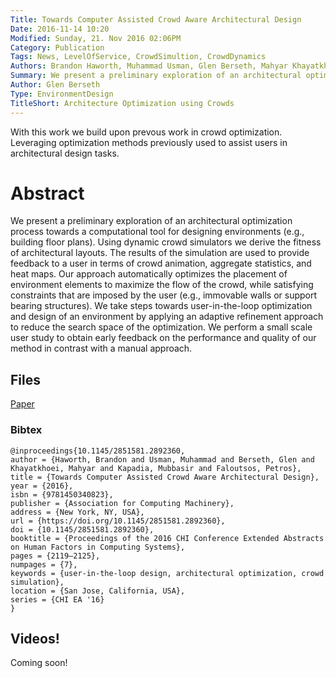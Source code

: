 ```yaml
---
Title: Towards Computer Assisted Crowd Aware Architectural Design
Date: 2016-11-14 10:20
Modified: Sunday, 21. Nov 2016 02:06PM 
Category: Publication
Tags: News, LevelOfService, CrowdSimultion, CrowdDynamics
Authors: Brandon Haworth, Muhammad Usman, Glen Berseth, Mahyar Khayatkhoei, Mubbasir Turab Kapadia, Petros Faloutsos
Summary: We present a preliminary exploration of an architectural optimization process towards a computational tool for designing environments (e.g., building floor plans). Using dynamic crowd simulators we derive the fitness of architectural layouts. The results of the simulation are used to provide feedback to a user in terms of crowd animation, aggregate statistics, and heat maps. Our approach automatically optimizes the placement of environment elements to maximize the flow of the crowd, while satisfying constraints that are imposed by the user (e.g., immovable walls or support bearing structures). We take steps towards user-in-the-loop optimization and design of an environment by applying an adaptive refinement approach to reduce the search space of the optimization. We perform a small scale user study to obtain early feedback on the performance and quality of our method in contrast with a manual approach.
Author: Glen Berseth
Type: EnvironmentDesign
TitleShort: Architecture Optimization using Crowds
---
```


With this work we build upon prevous work in crowd optimization. Leveraging optimization methods previously used to assist users in architectural design tasks.
									

# Abstract

We present a preliminary exploration of an architectural optimization process towards a computational tool for designing environments (e.g., building floor plans). Using dynamic crowd simulators we derive the fitness of architectural layouts. The results of the simulation are used to provide feedback to a user in terms of crowd animation, aggregate statistics, and heat maps. Our approach automatically optimizes the placement of environment elements to maximize the flow of the crowd, while satisfying constraints that are imposed by the user (e.g., immovable walls or support bearing structures). We take steps towards user-in-the-loop optimization and design of an environment by applying an adaptive refinement approach to reduce the search space of the optimization. We perform a small scale user study to obtain early feedback on the performance and quality of our method in contrast with a manual approach.

## Files

[Paper](/~gberseth/projects/acclmesh/CHI_2016_CODE.pdf)

### Bibtex

```
@inproceedings{10.1145/2851581.2892360,
author = {Haworth, Brandon and Usman, Muhammad and Berseth, Glen and Khayatkhoei, Mahyar and Kapadia, Mubbasir and Faloutsos, Petros},
title = {Towards Computer Assisted Crowd Aware Architectural Design},
year = {2016},
isbn = {9781450340823},
publisher = {Association for Computing Machinery},
address = {New York, NY, USA},
url = {https://doi.org/10.1145/2851581.2892360},
doi = {10.1145/2851581.2892360},
booktitle = {Proceedings of the 2016 CHI Conference Extended Abstracts on Human Factors in Computing Systems},
pages = {2119–2125},
numpages = {7},
keywords = {user-in-the-loop design, architectural optimization, crowd simulation},
location = {San Jose, California, USA},
series = {CHI EA '16}
}
```

## Videos!

Coming soon!

